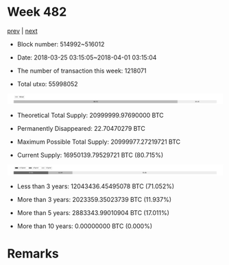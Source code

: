 # Week 482

[prev](week0481.md) | [next](week0483.md)

- Block number: 514992~516012

- Date: 2018-03-25 03:15:05~2018-04-01 03:15:04

- The number of transaction this week: 1218071

- Total utxo: 55998052

![](../images/mined_week0482.png)

- Theoretical Total Supply: 20999999.97690000 BTC

- Permanently Disappeared: 22.70470279 BTC

- Maximum Possible Total Supply: 20999977.27219721 BTC

- Current Supply: 16950139.79529721 BTC (80.715%)

![](../images/year_week0482.png)


- Less than 3 years: 12043436.45495078 BTC (71.052%)

- More than 3 years: 2023359.35023739 BTC (11.937%)

- More than 5 years: 2883343.99010904 BTC (17.011%)

- More than 10 years: 0.00000000 BTC (0.000%)

# Remarks

